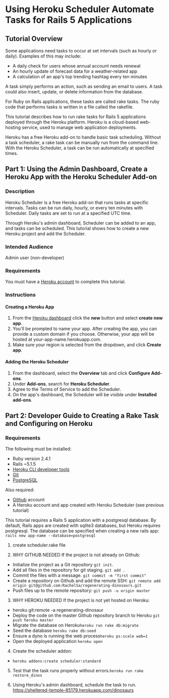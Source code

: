 # Using Heroku Scheduler Automate Tasks for Rails 5 Applications

## Tutorial Overview

Some applications need tasks to occur at set intervals (such as hourly or daily). Examples of this may include:
  - A daily check for users whose annual account needs renewal
  - An hourly update of forecast data for a weather-related app
  - A calculation of an app's top trending hashtag every ten minutes  

A task simply performs an action, such as sending an email to users. A task could also insert, update, or delete information from the database.

For Ruby on Rails applications, these tasks are called rake tasks. The ruby code that performs tasks is written in a file called the rakefile.

This tutorial describes how to run rake tasks for Rails 5 applications deployed through the Heroku platform. Heroku is a cloud-based web-hosting service, used to manage web application deployments.

Heroku has a free Heroku add-on to handle basic task scheduling. Without a task scheduler, a rake task can be manually run from the command line. With the Heroku Scheduler, a task can be run automatically at specified times.

## Part 1: Using the Admin Dashboard, Create a Heroku App with the Heroku Scheduler Add-on

### Description
Heroku Scheduler is a free Heroku add-on that runs tasks at specific intervals. Tasks can be run daily, hourly, or every ten minutes with Scheduler. Daily tasks are set to run at a specified UTC time.

Through Heroku's admin dashboard, Scheduler can be added to an app, and tasks can be scheduled. This tutorial shows how to create a new Heroku project and add the Scheduler.

### Intended Audience

Admin user (non-developer)

### Requirements

You must have a [Heroku account](https://www.heroku.com/home) to complete this tutorial.

### Instructions

#### Creating a Heroku App
1. From the [Heroku dashboard](https://dashboard.heroku.com/apps) click the **new** button and select **create new app**.
2. You'll be prompted to name your app. After creating the app, you can provide a custom domain if you choose. Otherwise, your app will be hosted at your-app-name.herokuapp.com.
3. Make sure your region is selected from the dropdown, and click **Create app**.

#### Adding the Heroku Scheduler
1. From the dashboard, select the **Overview** tab and click **Configure Add-ons**.
2. Under **Add-ons**, search for **Heroku Scheduler**.
3. Agree to the Terms of Service to add the Scheduler.
4. On the app's dashboard, the Scheduler will be visible under **Installed add-ons**.


## Part 2: Developer Guide to Creating a Rake Task and Configuring on Heroku

### Requirements
The following must be installed:
 - Ruby version 2.4.1
 - Rails ~5.1.5
 - [Heroku CLI developer tools](https://devcenter.heroku.com/articles/heroku-cli#download-and-install)
 - [Git](https://git-scm.com/book/en/v2/Getting-Started-Installing-Git)
 - [PostgreSQL](https://www.postgresql.org/download/)

Also required:
 - [Github](https://github.com/) account
 - A Heroku account and app created with Heroku Scheduler (see previous tutorial)

This tutorial requires a Rails 5 application with a postgresql database. By default, Rails apps are created with sqlite3 databases, but Heroku requires postgresql. The database can be specified when creating a new rails app: ```rails new app-name --database=postgresql```

<!-- 3. Generate a dinosaur resource.```rails generate scaffold Dinosaur species:string health:integer happiness:integer radiating_positivity:integer```

4. Run the database migration. ```rake db:migrate```

5. Create new dinosaurs to seed the database in `/db/seeds.rb` and run ```rake db:seed```

6. render json for all dinosaurs

7. ```rails s``` -->

1. create scheduler.rake file

2. WHY GITHUB NEEDED
If the project is not already on Github:
 - Initialize the project as a Git repository ```git init```.
 - Add all files in the repository for git staging. ```git add .```
 - Commit the files with a message. ```git commit -m "first commit"```
 - Create a repository on Github and add the remote SSH: ```git remote add origin git@github.com:RachelSa/regenerating-dinosaurs.git```
 - Push files up to the remote repository: ```git push -u origin master```

3. WHY HEROKU NEEDED
If the project is not yet hosted on Heroku:
  - heroku git:remote -a regenerating-dinosaur
  - Deploy the code on the master Github repository branch to Heroku ```git push heroku master```
  - Migrate the database on Heroku```heroku run rake db:migrate```
  - Seed the database ```heroku rake db:seed```
  - Ensure a dyno is running the web process```heroku ps:scale web=1```
  - Open the deployed application ```heroku open```  

4. Create the scheduler addon:
  - ```heroku addons:create scheduler:standard```

5. Test that the task runs properly without errors.```heroku run rake restore_dinos```

6. Using Heroku's admin dashboard, schedule the task to run.
https://sheltered-temple-85179.herokuapp.com/dinosaurs
